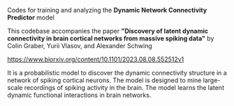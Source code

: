 Codes for training and analyzing the **Dynamic Network Connectivity Predictor** model

This codebase accompanies the paper **"Discovery of latent dynamic connectivity in brain cortical networks from massive spiking data"** by Colin Graber, Yurii Vlasov, and Alexander Schwing

https://www.biorxiv.org/content/10.1101/2023.08.08.552512v1

It is a probabilistic model to discover the dynamic connectivity structure in a network of spiking cortical neurons. 
The model is designed to mine large-scale recordings of spiking activity in the brain. The model learns the latent dynamic functional interactions in brain networks.
